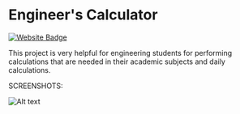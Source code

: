 # Engineer's Calculator

[![Website Badge](https://img.shields.io/badge/Visit-Now-green?style=for-the-badge&logo=vercel)](https://nagasatyasaipavirala.github.io/Engineers-Calculator/)

This project is very helpful for engineering students for performing calculations that are needed in their academic subjects and daily calculations.

SCREENSHOTS:

![Alt text](https://nagasatyasaipavirala.github.io/Engineers-Calculator/Light%20mode.png)

